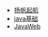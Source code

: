 <!-- docs/_sidebar.md -->
* [扬帆起航](/)
* [java基础](javase.md "Java基础")
* [JavaWeb](JavaWeb.md "JavaWeb")